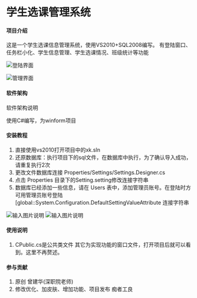 # 学生选课管理系统

#### 项目介绍

这是一个学生选课信息管理系统，使用VS2010+SQL2008编写。
有登陆窗口、任务栏小化、学生信息管理、学生选课情况、班级统计等功能

![登陆界面](https://gitee.com/uploads/images/2018/0629/164447_08f92471_1935277.png "屏幕截图.png")

![管理界面](https://gitee.com/uploads/images/2018/0629/164532_8bd38135_1935277.png "屏幕截图.png")
#### 软件架构
软件架构说明

使用C#编写，为winform项目

#### 安装教程

1. 直接使用vs2010打开项目中的xk.sln
2. 还原数据库：执行项目下的sql文件，在数据库中执行，为了确认导入成功，请重复执行2次
3. 更改文件数据库连接 Properties/Settings/Settings.Designer.cs
4. 点击 Properties 目录下的Setting.setting修改连接字符串
5. 数据库已经添加一些信息，请在 Users 表中，添加管理员账号。在登陆时方可用管理员账号登陆
[global::System.Configuration.DefaultSettingValueAttribute
连接字符串


![输入图片说明](https://gitee.com/uploads/images/2018/0629/164832_6b4f59f9_1935277.png "屏幕截图.png")
![输入图片说明](https://gitee.com/uploads/images/2018/0629/165111_5d11f466_1935277.png "屏幕截图.png")

#### 使用说明

1. CPublic.cs是公共类文件
其它为实现功能的窗口文件，打开项目后就可以看到。这里不再赘述。

#### 参与贡献

1. 原创 曾建华(深职院老师)
2. 修改优化、加皮肤、增加功能、项目发布 痴者工良



